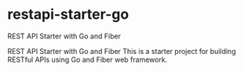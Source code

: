 # restapi-starter-go

REST API Starter with Go and Fiber

REST API Starter with Go and Fiber
This is a starter project for building RESTful APIs using Go and Fiber web framework.

